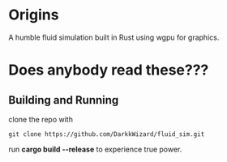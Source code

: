 # Origins
A humble fluid simulation built in Rust using wgpu for graphics. 

# Does anybody read these???

## Building and Running
clone the repo with 
```
git clone https://github.com/DarkkWizard/fluid_sim.git 
```

run **cargo build --release** to experience true power. 
